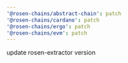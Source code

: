 ```yaml
---
'@rosen-chains/abstract-chain': patch
'@rosen-chains/cardano': patch
'@rosen-chains/ergo': patch
'@rosen-chains/evm': patch
---
```


update rosen-extractor version
